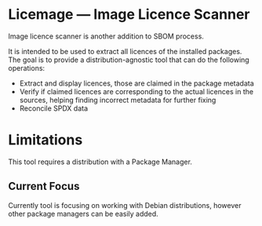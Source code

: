# Licemage — Image Licence Scanner

Image licence scanner is another addition to SBOM process.

It is intended to be used to extract all licences of the installed packages.
The goal is to provide a distribution-agnostic tool that can do the following
operations:

- Extract and display licences, those are claimed in the package metadata
- Verify if claimed licences are corresponding to the actual licences in the sources, helping finding incorrect metadata for further fixing
- Reconcile SPDX data

# Limitations

This tool requires a distribution with a Package Manager.

## Current Focus

Currently tool is focusing on working with Debian distributions, however other
package managers can be easily added.
